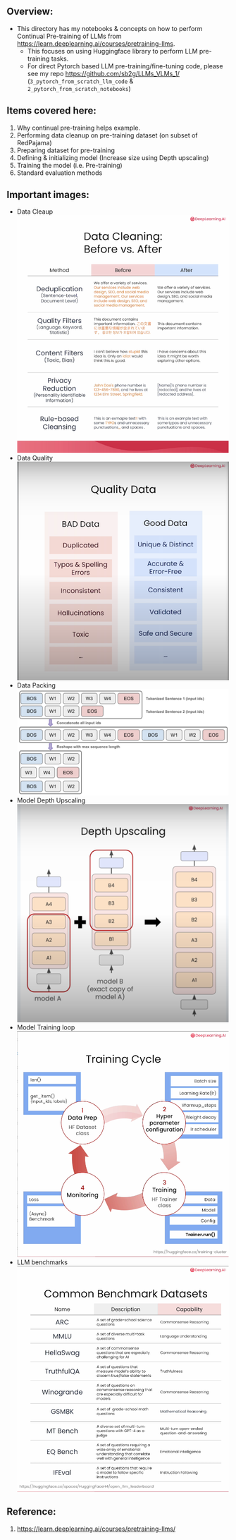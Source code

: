 ## Overview:
- This directory has my notebooks & concepts on how to perform Continual Pre-training of LLMs from https://learn.deeplearning.ai/courses/pretraining-llms. 
    - This focuses on using Huggingface library to perform LLM pre-training tasks. 
    - For direct Pytorch based LLM pre-training/fine-tuning code, please see my repo https://github.com/sb2g/LLMs_VLMs_1/ (`3_pytorch_from_scratch_llm_code` & `2_pytorch_from_scratch_notebooks`)

## Items covered here:
1. Why continual pre-training helps example.
2. Performing data cleanup on pre-training dataset (on subset of RedPajama)
3. Preparing dataset for pre-training
4. Defining & initializing model (Increase size using Depth upscaling)
5. Training the model (i.e. Pre-training)
6. Standard evaluation methods

## Important images:
- Data Cleaup
    ![Image](images/2_DataCleanup.png)
- Data Quality
    ![Image](images/2_DataQuality.png)
- Data Packing
    ![Image](images/3_DataPacking.png)
- Model Depth Upscaling
    ![Image](images/4_Model_DepthUpscaling.png)
- Model Training loop
    ![Image](images/5_Model_TrainingLoop.png)
- LLM benchmarks
    ![Image](images/6_LLM_Benchmarks.png)

## Reference:
1. https://learn.deeplearning.ai/courses/pretraining-llms/